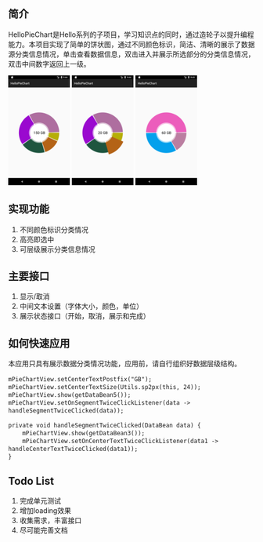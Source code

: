 ## 简介
HelloPieChart是Hello系列的子项目，学习知识点的同时，通过造轮子以提升编程能力。本项目实现了简单的饼状图，通过不同颜色标识，简洁、清晰的展示了数据源分类信息情况，单击查看数据信息，双击进入并展示所选部分的分类信息情况，双击中间数字返回上一级。

<img width="25%" height="25%" src="https://github.com/morening/HelloPieChart/blob/master/snapshot/120.png?raw=true" /> <img width="25%" height="25%" src="https://github.com/morening/HelloPieChart/blob/master/snapshot/120_selected.png?raw=true" /> <img width="25%" height="25%" src="https://github.com/morening/HelloPieChart/blob/master/snapshot/60.png?raw=true" />

## 实现功能
1. 不同颜色标识分类情况
2. 高亮即选中
3. 可层级展示分类信息情况

## 主要接口
1. 显示/取消
2. 中间文本设置（字体大小，颜色，单位）
3. 展示状态接口（开始，取消，展示和完成）

## 如何快速应用
本应用只具有展示数据分类情况功能，应用前，请自行组织好数据层级结构。
```
mPieChartView.setCenterTextPostfix("GB");
mPieChartView.setCenterTextSize(Utils.sp2px(this, 24));
mPieChartView.show(getDataBean5());
mPieChartView.setOnSegmentTwiceClickListener(data -> handleSegmentTwiceClicked(data));
```
```
private void handleSegmentTwiceClicked(DataBean data) {
    mPieChartView.show(getDataBean3());
    mPieChartView.setOnCenterTextTwiceClickListener(data1 -> handleCenterTextTwiceClicked(data1));
}
```

## Todo List
1. 完成单元测试
2. 增加loading效果
3. 收集需求，丰富接口
4. 尽可能完善文档
